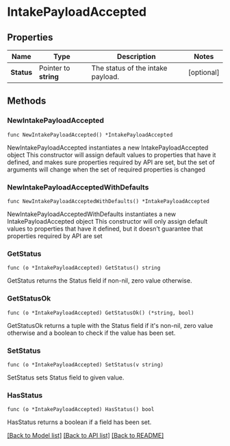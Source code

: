 # IntakePayloadAccepted

## Properties

Name | Type | Description | Notes
------------ | ------------- | ------------- | -------------
**Status** | Pointer to **string** | The status of the intake payload. | [optional] 

## Methods

### NewIntakePayloadAccepted

`func NewIntakePayloadAccepted() *IntakePayloadAccepted`

NewIntakePayloadAccepted instantiates a new IntakePayloadAccepted object
This constructor will assign default values to properties that have it defined,
and makes sure properties required by API are set, but the set of arguments
will change when the set of required properties is changed

### NewIntakePayloadAcceptedWithDefaults

`func NewIntakePayloadAcceptedWithDefaults() *IntakePayloadAccepted`

NewIntakePayloadAcceptedWithDefaults instantiates a new IntakePayloadAccepted object
This constructor will only assign default values to properties that have it defined,
but it doesn't guarantee that properties required by API are set

### GetStatus

`func (o *IntakePayloadAccepted) GetStatus() string`

GetStatus returns the Status field if non-nil, zero value otherwise.

### GetStatusOk

`func (o *IntakePayloadAccepted) GetStatusOk() (*string, bool)`

GetStatusOk returns a tuple with the Status field if it's non-nil, zero value otherwise
and a boolean to check if the value has been set.

### SetStatus

`func (o *IntakePayloadAccepted) SetStatus(v string)`

SetStatus sets Status field to given value.

### HasStatus

`func (o *IntakePayloadAccepted) HasStatus() bool`

HasStatus returns a boolean if a field has been set.


[[Back to Model list]](../README.md#documentation-for-models) [[Back to API list]](../README.md#documentation-for-api-endpoints) [[Back to README]](../README.md)


